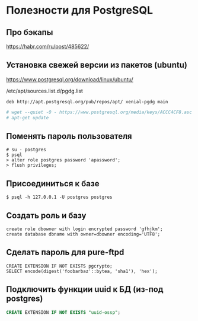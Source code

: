 # Полезности для PostgreSQL

## Про бэкапы

https://habr.com/ru/post/485622/

## Установка свежей версии из пакетов (ubuntu)

https://www.postgresql.org/download/linux/ubuntu/

/etc/apt/sources.list.d/pgdg.list

```
deb http://apt.postgresql.org/pub/repos/apt/ xenial-pgdg main
```

```bash
# wget --quiet -O - https://www.postgresql.org/media/keys/ACCC4CF8.asc | sudo apt-key add -
# apt-get update
```

## Поменять пароль пользователя

```
# su - postgres
$ psql
> alter role postgres password 'apassword';
> flush privileges;
```

## Присоединиться к базе

```
$ psql -h 127.0.0.1 -U postgres postgres
```

## Создать роль и базу

```
create role dbowner with login encrypted password 'gfhjkm';
create database dbname with owner=dbowner encoding='UTF8';
```

## Сделать пароль для pure-ftpd

```
CREATE EXTENSION IF NOT EXISTS pgcrypto;
SELECT encode(digest('foobarbaz'::bytea, 'sha1'), 'hex');
```

## Подключить функции uuid к БД (из-под postgres)

```sql
CREATE EXTENSION IF NOT EXISTS "uuid-ossp";
```
